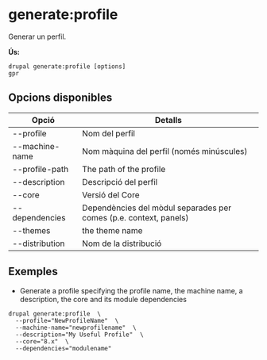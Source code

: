 # generate:profile
Generar un perfil.

**Ús:**
```
drupal generate:profile [options]
gpr
```

## Opcions disponibles
Opció | Detalls
-------|-------------
--profile | Nom del perfil
--machine-name | Nom màquina del perfil (només minúscules)
--profile-path | The path of the profile
--description | Descripció del perfil
--core | Versió del Core
--dependencies | Dependències del mòdul separades per comes (p.e. context, panels)
--themes | the theme name
--distribution | Nom de la distribució

## Exemples
* Generate a profile specifying the profile name, the machine name, a description, the core and its module dependencies
```
drupal generate:profile  \
  --profile="NewProfileName"  \
  --machine-name="newprofilename"  \
  --description="My Useful Profile"  \
  --core="8.x"  \
  --dependencies="modulename"
```
